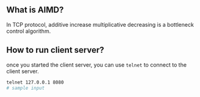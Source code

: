 ## What is AIMD?

In TCP protocol, additive increase multiplicative decreasing is a 
bottleneck control algorithm.

## How to run client server?
once you started the client server, you can use `telnet` to connect 
to the client server.
```bash
telnet 127.0.0.1 8080
# sample input 
```